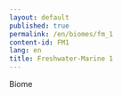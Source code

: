 ```yaml
---
layout: default
published: true
permalink: /en/biomes/fm_1
content-id: FM1
lang: en
title: Freshwater-Marine 1
---
```


Biome
